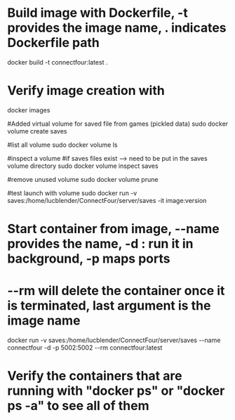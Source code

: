 # Build image with Dockerfile, -t provides the image name, . indicates Dockerfile path
docker build -t connectfour:latest .

# Verify image creation with 
docker images

#Added virtual volume for saved file from games (pickled data)
sudo docker volume create saves

#list all volume
sudo docker volume ls

#inspect a volume
#if saves files exist --> need to be put in the saves volume directory
sudo docker volume inspect saves

#remove unused volume
sudo docker volume prune

#test launch with volume
sudo docker run -v saves:/home/lucblender/ConnectFour/server/saves -it image:version

# Start container from image, --name provides the name, -d : run it in background, -p maps ports	
# --rm will delete the container once it is terminated, last argument is the image name
docker run -v saves:/home/lucblender/ConnectFour/server/saves --name connectfour -d -p 5002:5002 --rm connectfour:latest

# Verify the containers that are running with "docker ps" or "docker ps -a" to see all of them

